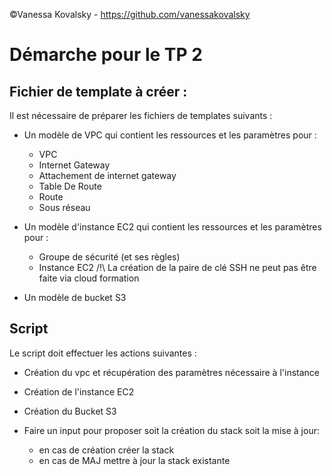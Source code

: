 ©Vanessa Kovalsky - https://github.com/vanessakovalsky

# Démarche pour le TP 2

## Fichier de template à créer : 

Il est nécessaire de préparer les fichiers de templates suivants : 
* Un modèle de VPC qui contient les ressources et les paramètres pour :
    * VPC
    * Internet Gateway
    * Attachement de internet gateway
    * Table De Route
    * Route
    * Sous réseau
* Un modèle d'instance EC2 qui contient les ressources et les paramètres pour : 
    * Groupe de sécurité (et ses règles)
    * Instance EC2 
/!\ La création de la paire de clé SSH ne peut pas être faite via cloud formation 

* Un modèle de bucket S3 

## Script
Le script doit effectuer les actions suivantes : 
* Création du vpc et récupération des paramètres nécessaire à l'instance 
* Création de l'instance EC2 
* Création du Bucket S3

* Faire un input pour proposer soit la création du stack soit la mise à jour:
    * en cas de création créer la stack
    * en cas de MAJ mettre à jour la stack existante